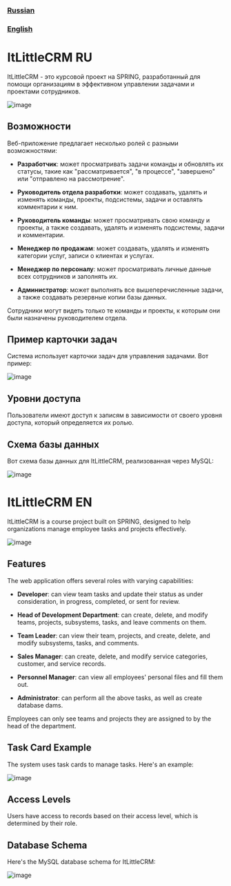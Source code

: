 ### [Russian](#ItLittleCRM-RU)

### [English](#ItLittleCRM-EN)


# ItLittleCRM RU

ItLittleCRM - это курсовой проект на SPRING, разработанный для помощи организациям в эффективном управлении задачами и проектами сотрудников.

![image](https://user-images.githubusercontent.com/71032698/218676090-31d9a898-f444-47a8-9f30-6d14797dc0dd.png)


## Возможности

Веб-приложение предлагает несколько ролей с разными возможностями:

- **Разработчик**: может просматривать задачи команды и обновлять их статусы, такие как "рассматривается", "в процессе", "завершено" или "отправлено на рассмотрение".

- **Руководитель отдела разработки**: может создавать, удалять и изменять команды, проекты, подсистемы, задачи и оставлять комментарии к ним.

- **Руководитель команды**: может просматривать свою команду и проекты, а также создавать, удалять и изменять подсистемы, задачи и комментарии.

- **Менеджер по продажам**: может создавать, удалять и изменять категории услуг, записи о клиентах и услугах.

- **Менеджер по персоналу**: может просматривать личные данные всех сотрудников и заполнять их.

- **Администратор**: может выполнять все вышеперечисленные задачи, а также создавать резервные копии базы данных.

Сотрудники могут видеть только те команды и проекты, к которым они были назначены руководителем отдела.

## Пример карточки задач

Система использует карточки задач для управления задачами. Вот пример:

![image](https://user-images.githubusercontent.com/71032698/218672434-bebe25ff-55bc-4e61-b38a-04e8726e3289.png)

## Уровни доступа

Пользователи имеют доступ к записям в зависимости от своего уровня доступа, который определяется их ролью.

## Схема базы данных

Вот схема базы данных для ItLittleCRM, реализованная через MySQL:

![image](https://user-images.githubusercontent.com/71032698/218674339-f4f9d780-dfa4-4836-9f28-c7f2d8fce14e.png)






# ItLittleCRM EN

ItLittleCRM is a course project built on SPRING, designed to help organizations manage employee tasks and projects effectively.

![image](https://user-images.githubusercontent.com/71032698/218676140-544f2f7e-03a0-475b-8d5e-2d4940507f1f.png)


## Features

The web application offers several roles with varying capabilities:

- **Developer**: can view team tasks and update their status as under consideration, in progress, completed, or sent for review.

- **Head of Development Department**: can create, delete, and modify teams, projects, subsystems, tasks, and leave comments on them.

- **Team Leader**: can view their team, projects, and create, delete, and modify subsystems, tasks, and comments.

- **Sales Manager**: can create, delete, and modify service categories, customer, and service records.

- **Personnel Manager**: can view all employees' personal files and fill them out.

- **Administrator**: can perform all the above tasks, as well as create database dams.

Employees can only see teams and projects they are assigned to by the head of the department.

## Task Card Example

The system uses task cards to manage tasks. Here's an example:

![image](https://user-images.githubusercontent.com/71032698/218672434-bebe25ff-55bc-4e61-b38a-04e8726e3289.png)

## Access Levels

Users have access to records based on their access level, which is determined by their role.

## Database Schema

Here's the MySQL database schema for ItLittleCRM:

![image](https://user-images.githubusercontent.com/71032698/218674339-f4f9d780-dfa4-4836-9f28-c7f2d8fce14e.png)


